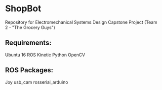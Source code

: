 # ShopBot
Repository for Electromechanical Systems Design Capstone Project (Team 2 - "The Grocery Guys")   


## Requirements:
Ubuntu 16
ROS Kinetic
Python
OpenCV

## ROS Packages:
Joy
usb_cam
rosserial_arduino

